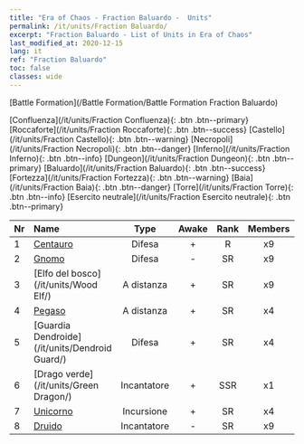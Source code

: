 ```yaml
---
title: "Era of Chaos - Fraction Baluardo -  Units"
permalink: /it/units/Fraction Baluardo/
excerpt: "Fraction Baluardo - List of Units in Era of Chaos"
last_modified_at: 2020-12-15
lang: it
ref: "Fraction Baluardo"
toc: false
classes: wide
---
```

  [Battle Formation](/Battle Formation/Battle Formation Fraction Baluardo)

 [Confluenza](/it/units/Fraction Confluenza){: .btn .btn--primary} [Roccaforte](/it/units/Fraction Roccaforte){: .btn .btn--success} [Castello](/it/units/Fraction Castello){: .btn .btn--warning} [Necropoli](/it/units/Fraction Necropoli){: .btn .btn--danger} [Inferno](/it/units/Fraction Inferno){: .btn .btn--info} [Dungeon](/it/units/Fraction Dungeon){: .btn .btn--primary} [Baluardo](/it/units/Fraction Baluardo){: .btn .btn--success} [Fortezza](/it/units/Fraction Fortezza){: .btn .btn--warning} [Baia](/it/units/Fraction Baia){: .btn .btn--danger} [Torre](/it/units/Fraction Torre){: .btn .btn--info} [Esercito neutrale](/it/units/Fraction Esercito neutrale){: .btn .btn--primary} 

  | Nr |         Name        |   Type   | Awake |    Rank   |   Members     |  Stars  |  Attack  |     HP    |    Art     |
  |:---|:--------------------|:--------:|:-----:|:---------:|:-------------:|:-------:|:--------:|:---------:|:-----------|
  | 1 | [Centauro](/it/units/Centaur/) | Difesa | + | R | x9 | <i class="fas fa-star"/> | 111.0 | 2691 |  banrenma  |
  | 2 | [Gnomo](/it/units/Dwarf/) | Difesa | - | SR | x9 | <i class="fas fa-star"/><i class="fas fa-star"/> | 54.6 | 1324 |  airen  |
  | 3 | [Elfo del bosco](/it/units/Wood Elf/) | A distanza | + | SR | x9 | <i class="fas fa-star"/><i class="fas fa-star"/> | 92.4 | 438 |  mujingling  |
  | 4 | [Pegaso](/it/units/Pegasus/) | A distanza | + | SR | x4 | <i class="fas fa-star"/><i class="fas fa-star"/> | 195.1 | 1144 |  feima  |
  | 5 | [Guardia Dendroide](/it/units/Dendroid Guard/) | Difesa | + | SR | x4 | <i class="fas fa-star"/><i class="fas fa-star"/> | 396.0 | 10182 |  kumuweishio  |
  | 6 | [Drago verde](/it/units/Green Dragon/) | Incantatore | + | SSR | x1 | <i class="fas fa-star"/><i class="fas fa-star"/><i class="fas fa-star"/> | 1018.2 | 4525 |  lvlong  |
  | 7 | [Unicorno](/it/units/Unicorn/) | Incursione | + | SR | x4 | <i class="fas fa-star"/><i class="fas fa-star"/> | 151.4 | 1850 |  dujiaoshou  |
  | 8 | [Druido](/it/units/Druid/) | Incantatore | - | SR | x9 | <i class="fas fa-star"/><i class="fas fa-star"/><i class="fas fa-star"/> | 102.6 | 844 |  deluyi  |
